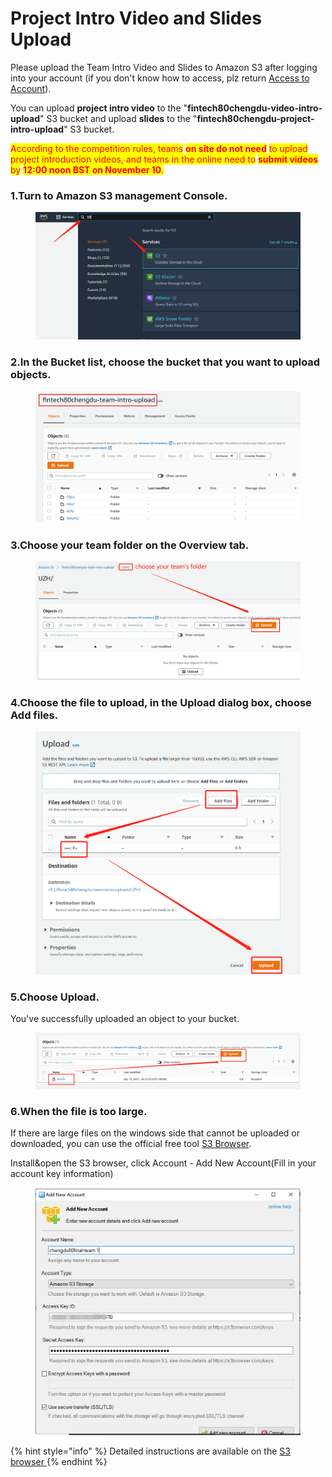 # Project Intro Video and Slides Upload

Please upload the Team Intro Video and Slides to Amazon S3 after logging into your account (if you don't know how to access, plz return [Access to Account](sign-console.md)).

You can upload **project intro video** to the "**fintech80chengdu-video-intro-upload**" S3 bucket and upload **slides** to the "**fintech80chengdu-project-intro-upload**" S3 bucket.&#x20;

<mark style="color:red;">According to the competition rules, teams</mark> <mark style="color:red;"></mark><mark style="color:red;">**on site do not need**</mark> <mark style="color:red;"></mark><mark style="color:red;">to upload project introduction videos, and teams in the online  need to</mark> <mark style="color:red;"></mark><mark style="color:red;">**submit videos**</mark> <mark style="color:red;"></mark><mark style="color:red;">by</mark> <mark style="color:red;"></mark><mark style="color:red;">**12:00 noon BST on November 10**</mark><mark style="color:red;">.</mark>

### 1.Turn to Amazon S3 management Console.

<figure><img src="../../.gitbook/assets/20.png" alt=""><figcaption></figcaption></figure>

### 2.In the Bucket list, choose the bucket that you want to upload objects.

<figure><img src="../../.gitbook/assets/5.png" alt=""><figcaption></figcaption></figure>

### 3.Choose your team folder on the Overview tab.

<figure><img src="../../.gitbook/assets/6.png" alt=""><figcaption></figcaption></figure>

### 4.Choose the file to upload, in the Upload dialog box, choose Add files.

<figure><img src="../../.gitbook/assets/7.png" alt=""><figcaption></figcaption></figure>

### 5.Choose Upload.

You've successfully uploaded an object to your bucket.

<figure><img src="../../.gitbook/assets/8.png" alt=""><figcaption></figcaption></figure>

### 6.When the file is too large.

If there are large files on the windows side that cannot be uploaded or downloaded,  you can use the official free tool [S3 Browser](https://s3browser.com/download/s3browser-9-2-1.exe).

Install\&open the S3 browser, click Account - Add New Account(Fill in your account key information)

<figure><img src="../../.gitbook/assets/9.jpg" alt=""><figcaption></figcaption></figure>

{% hint style="info" %}
Detailed instructions are available on the [S3 browser ](https://s3browser.com/s3browser-first-run.aspx)
{% endhint %}
